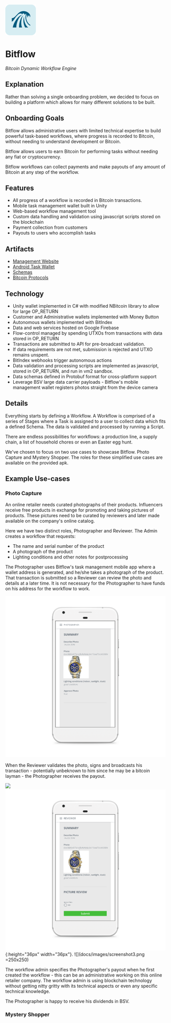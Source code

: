 ![](web/src/assets/logo.png)
# Bitflow
*Bitcoin Dynamic Workflow Engine*

## Explanation
Rather than solving a single onboarding problem, we decided to focus on building a platform which allows for many different solutions to be built.

## Onboarding Goals
Bitflow allows administrative users with limited technical expertise to build powerful task-based workflows, where progress is recorded to Bitcoin, without needing to understand development or Bitcoin.

Bitflow allows users to earn Bitcoin for performing tasks without needing any fiat or cryptocurrency.

Bitflow workflows can collect payments and make payouts of any amount of Bitcoin at any step of the workflow.

## Features
* All progress of a workflow is recorded in Bitcoin transactions.
* Mobile task management wallet built in Unity
* Web-based workflow management tool
* Custom data handling and validation using javascript scripts stored on the blockchain
* Payment collection from customers
* Payouts to users who accomplish tasks

## Artifacts
* [Management Website](https://bitflow.shruggr.cloud)
* [Android Task Wallet](bitflow.apk)
* [Schemas](bitflow-unity/Assets/Definitions/bitflow.proto)
* [Bitcoin Protocols](docs/bitcoin-schema.md)

## Technology
* Unity wallet implemented in C# with modified NBitcoin library to allow for large OP_RETURN
* Customer and Administrative wallets implemented with Money Button
* Autonomous wallets implemented with BitIndex
* Data and web services hosted on Google Firebase
* Flow-control managed by spending UTXOs from transactions with data stored in OP_RETURN
* Transactions are submitted to API for pre-broadcast validation.
* If data requirements are not met, submission is rejected and UTXO remains unspent.
* BitIndex webhooks trigger autonomous actions
* Data validation and processing scripts are implemented as javascript, stored in OP_RETURN, and run in vm2 sandbox.
* Data schemas defined in Protobuf format for cross-platform support
* Leverage BSV large data carrier payloads - Bitflow's mobile management wallet registers photos straight from the device camera

## Details
Everything starts by defining a Workflow. A Workflow is comprised of a series of Stages where a Task is assigned to a user to collect data which fits a defined Schema. The data is validated and processed by running a Script.

There are endless possibilities for workflows: a production line, a supply chain, a list of household chores or even an Easter egg hunt. 

We've chosen to focus on two use cases to showcase Bitflow. Photo Capture and Mystery Shopper. The roles for these simplified use cases are available on the provided apk.


## Example Use-cases
### Photo Capture
An online retailer needs curated photographs of their products. Influencers receive free products in exchange for promoting and taking pictures of products. These pictures need to be curated by reviewers and later made available on the company's online catalog.

Here we have two distinct roles, Photographer and Reviewer. The Admin creates a workflow that requests:
 * The name and serial number of the product
 * A photograph of the product
 * Lighting conditions and other notes for postprocessing

The Photographer uses Bitflow's task management mobile app where a wallet address is generated, and he/she takes a photograph of the product. That transaction is submitted so a Reviewer can review the photo and details at a later time. It is not necessary for the Photographer to have funds on his address for the workflow to work.

<img src="/docs/images/screenshot0.png"/>

When the Reviewer validates the photo, signs and broadcasts his transaction - potentially unbeknown to him since he may be a bitcoin layman - the Photographer receives the payout.

![](docs/images/screenshot1.png=250x250) ![](docs/images/screenshot2.png){:height="36px" width="36px"}. ![](docs/images/screenshot3.png =250x250)


The workflow admin specifies the Photographer's payout when he first created the workflow - this can be an administrative working on this online retailer company. The workflow admin is using blockchain technology without getting nitty gritty with its technical aspects or even any specific technical knowledge.

The Photographer is happy to receive his dividends in BSV.

### Mystery Shopper






